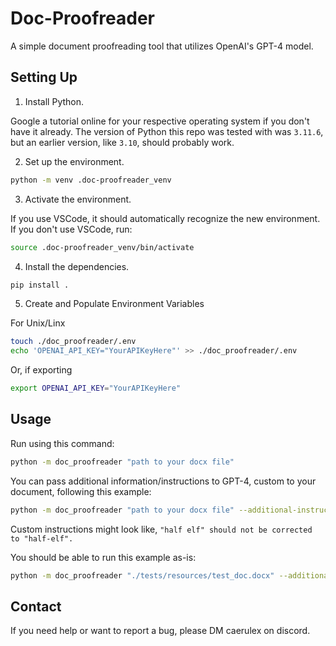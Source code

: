 # Doc-Proofreader

A simple document proofreading tool that utilizes OpenAI's GPT-4 model.

## Setting Up

1. Install Python.

Google a tutorial online for your respective operating system if you don't have it already. The version of Python this repo was tested with was `3.11.6`, but an earlier version, like `3.10`, should probably work.

2. Set up the environment.

```bash
python -m venv .doc-proofreader_venv
```

3. Activate the environment.

If you use VSCode, it should automatically recognize the new environment. If you don't use VSCode, run:

```bash
source .doc-proofreader_venv/bin/activate
```

4. Install the dependencies.

```bash
pip install .
```

5. Create and Populate Environment Variables

For Unix/Linx
```bash
touch ./doc_proofreader/.env
echo 'OPENAI_API_KEY="YourAPIKeyHere"' >> ./doc_proofreader/.env
```
Or, if exporting

```bash
export OPENAI_API_KEY="YourAPIKeyHere"
```

## Usage

Run using this command:

```bash
python -m doc_proofreader "path to your docx file"
```

You can pass additional information/instructions to GPT-4, custom to your document, following this example:

```bash
python -m doc_proofreader "path to your docx file" --additional-instructions "your custom instructions"
```

Custom instructions might look like, `"half elf" should not be corrected to "half-elf".`

You should be able to run this example as-is:

```bash
python -m doc_proofreader "./tests/resources/test_doc.docx" --additional-instructions '"half elf" should not be corrected to "half-elf".'
```

## Contact

If you need help or want to report a bug, please DM caerulex on discord.
